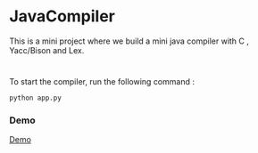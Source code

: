 # JavaCompiler
This is a mini project where we build a mini java compiler with C , Yacc/Bison and Lex.

# 
To start the compiler,  run the following command :
``` Shell
python app.py 
```

### Demo
[Demo](./demo/demo.mp4)
